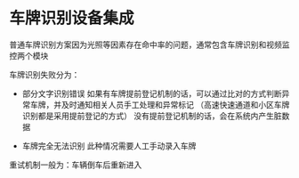 ﻿# 车牌识别设备集成

普通车牌识别方案因为光照等因素存在命中率的问题，通常包含车牌识别和视频监控两个模块

车牌识别失败分为：

- 部分文字识别错误
	如果有车牌提前登记机制的话，可以通过比对的方式判断异常车牌，并及时通知相关人员手工处理和异常标记 （高速快速通道和小区车牌识别都是采用提前登记的方式）
	没有提前登记机制的话，会在系统内产生脏数据


- 车牌完全无法识别
	此种情况需要人工手动录入车牌

重试机制一般为：车辆倒车后重新进入

